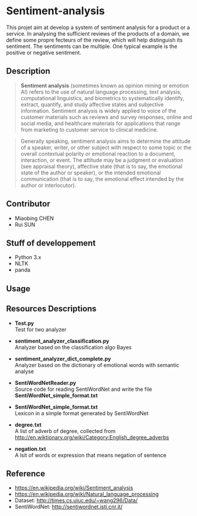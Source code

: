 # Sentiment-analysis
This projet aim at develop a system of sentiment analysis for a product or a service. In analysing the sufficient reviews of the products of a domain, we define some propre fecteurs of the review, which will help distinguish its sentiment. The sentiments can be multiple. One typical example is the positive or negative sentiment. 

## Description
>**Sentiment analysis** (sometimes known as opinion mining or emotion AI) refers to the use of natural language processing, text analysis, computational linguistics, and biometrics to systematically identify, extract, quantify, and study affective states and subjective information. Sentiment analysis is widely applied to voice of the customer materials such as reviews and survey responses, online and social media, and healthcare materials for applications that range from marketing to customer service to clinical medicine.  
  
>Generally speaking, sentiment analysis aims to determine the attitude of a speaker, writer, or other subject with respect to some topic or the overall contextual polarity or emotional reaction to a document, interaction, or event. The attitude may be a judgment or evaluation (see appraisal theory), affective state (that is to say, the emotional state of the author or speaker), or the intended emotional communication (that is to say, the emotional effect intended by the author or interlocutor).

## Contributor
* Miaobing CHEN
* Rui SUN

## Stuff of developpement
* Python 3.x
* NLTK
* panda

## Usage

## Resources Descriptions
* **Test.py**  
  Test for two analyzer 
  
* **sentiment_analyzer_classification.py**   
  Analyzer based on the classification algo Bayes
  
* **sentiment_analyzer_dict_complete.py**  
  Analyzer based on the dictionary of emotional words with semantic analyse
  
* **SentiWordNetReader.py**  
  Source code for reading SentiWordNet and write the file **SentiWordNet_simple_format.txt**
  
* **SentiWordNet_simple_format.txt**  
  Lexicon in a simple format generated by SentiWordNet
  
* **degree.txt**  
  A list of adverb of degree, collected from http://en.wiktionary.org/wiki/Category:English_degree_adverbs
  
* **negation.txt**  
  A lsit of words or expression that means negation of sentence

## Reference
* https://en.wikipedia.org/wiki/Sentiment_analysis
* https://en.wikipedia.org/wiki/Natural_language_processing
* Dataset: http://times.cs.uiuc.edu/~wang296/Data/
* SentiWordNet: http://sentiwordnet.isti.cnr.it/
